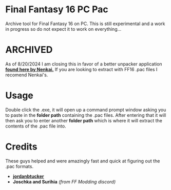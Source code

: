 # Final Fantasy 16 PC Pac
Archive tool for Final Fantasy 16 on PC. This is still experimental and a work in progress so do not expect it to work on everything...

# ARCHIVED
As of 8/20/2024 I am closing this in favor of a better unpacker application **[found here by Nenkai.](https://github.com/Nenkai/FF16Pack)** If you are looking to extract with FF16 .pac files I recomend Nenkai's.

# Usage
Double click the .exe, it will open up a command prompt window asking you to paste in the **folder path** containing the .pac files. After entering that it will then ask you to enter another **folder path** which is where it will extract the contents of the .pac file into.

# Credits
These guys helped and were amazingly fast and quick at figuring out the .pac formats.
- **[jordanbtucker](https://github.com/jordanbtucker)**
- **Joschka and Surihia** *(from FF Modding discord)*
 
